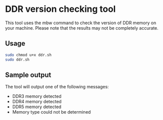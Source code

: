 # DDR version checking tool
This tool uses the mbw command to check the version of DDR memory on your machine. Please note that the results may not be completely accurate.

## Usage
```bash
sudo chmod u+x ddr.sh
sudo ddr.sh
```

## Sample output
The tool will output one of the following messages:
- DDR3 memory detected
- DDR4 memory detected
- DDR5 memory detected
- Memory type could not be determined
